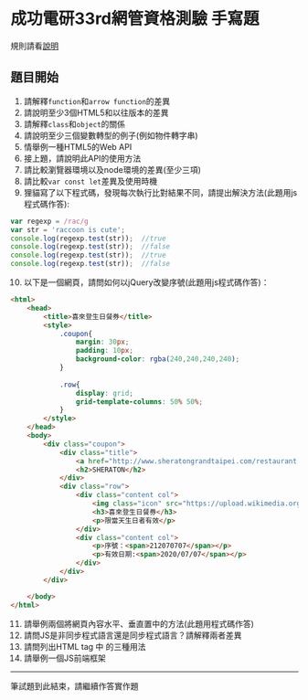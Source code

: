 # 成功電研33rd網管資格測驗 手寫題 #
規則請看[說明](../README.md)  
## 題目開始 ##
1. 請解釋`function`和`arrow function`的差異
2. 請說明至少3個HTML5和以往版本的差異
3. 請解釋`class`和`object`的關係
4. 請說明至少三個變數轉型的例子(例如物件轉字串)
5. 情舉例一種HTML5的Web API
6. 接上題，請說明此API的使用方法
7. 請比較瀏覽器環境以及node環境的差異(至少三項)
8. 請比較`var const let`差異及使用時機
9. 狸貓寫了以下程式碼，發現每次執行比對結果不同，請提出解決方法(此題用js程式碼作答):
```js
var regexp = /rac/g
var str = 'raccoon is cute';
console.log(regexp.test(str));	//true
console.log(regexp.test(str));	//false
console.log(regexp.test(str));	//true
console.log(regexp.test(str));	//false
```
10. 以下是一個網頁，請問如何以jQuery改變序號(此題用js程式碼作答)：
```html
<html>
	<head>
		<title>喜來登生日餐券</title>
		<style>
			.coupon{
				margin: 30px;
				padding: 10px;
				background-color: rgba(240,240,240,240);
			}
			
			.row{
				display: grid;
				grid-template-columns: 50% 50%;
			}
		</style>
	</head>
	<body>
	 	<div class="coupon">
			<div class="title">
				<a href="http://www.sheratongrandtaipei.com/restaurant.php"<h1>喜來登</h1></a>
				<h2>SHERATON</h2>
			</div>
			<div class="row">
				<div class="content col">
					<img class="icon" src="https://upload.wikimedia.org/wikipedia/zh/8/8a/Sheraton.gif">
					<h3>喜來登生日餐券</h3>
					<p>限當天生日者有效</p>
				</div>
				<div class="content col">
					<p>序號：<span>212070707</span></p>
					<p>有效日期:<span>2020/07/07</span></p>
				</div>
			</div>
		</div>

	</body>
</html>
```
11. 請舉例兩個將網頁內容水平、垂直置中的方法(此題用程式碼作答)
12. 請問JS是非同步程式語言還是同步程式語言？請解釋兩者差異
13. 請問列出HTML tag 中 <a> 的三種用法
14. 請舉例一個JS前端框架

---

筆試題到此結束，請繼續作答實作題
